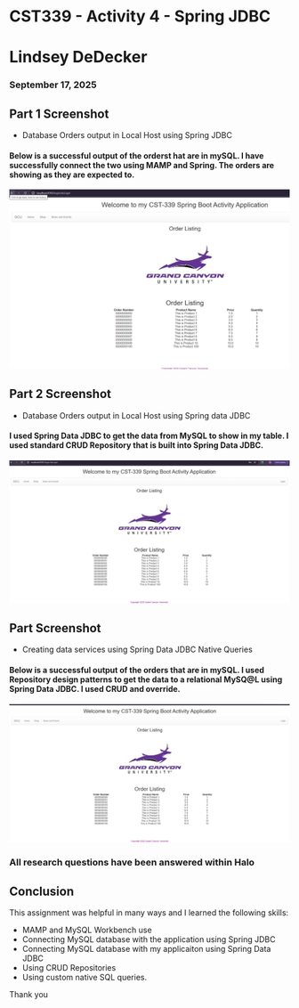 # CST339 - Activity 4 - Spring JDBC
# Lindsey DeDecker
### September 17, 2025



## Part 1  Screenshot


- Database Orders output in Local Host using Spring JDBC
#### Below is a successful output of the orderst hat are in mySQL.  I have successfully connect the two using MAMP and Spring.  The orders are showing as they are expected to.  
![Test 1](./41.png)


## Part 2 Screenshot

- Database Orders output in Local Host using Spring data JDBC
#### I used Spring Data JDBC to get the data from MySQL to show in my table.  I used standard CRUD Repository that is built into Spring Data JDBC.   
![Test 1](./42.png)

## Part  Screenshot

- Creating data services using Spring Data JDBC Native Queries
#### Below is a successful output of the orders that are in mySQL.  I used Repository design patterns to get the data to a relational MySQ@L using Spring Data JDBC.  I used CRUD and override.  
![Test 1](./43.png)



### All research questions have been answered within Halo

## Conclusion

This assignment was helpful in many ways and I learned the following skills:

- MAMP and MySQL Workbench use 
- Connecting MySQL database with the application using Spring JDBC
- Connecting MySQL database with my applicaiton using Spring Data JDBC
- Using CRUD Repositories
- Using custom native SQL queries.


Thank you